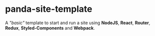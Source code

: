 # panda-site-template

A _"basic"_ template to start and run a site using **NodeJS**, **React**, **Router**, **Redux**, **Styled-Components** and **Webpack**.
